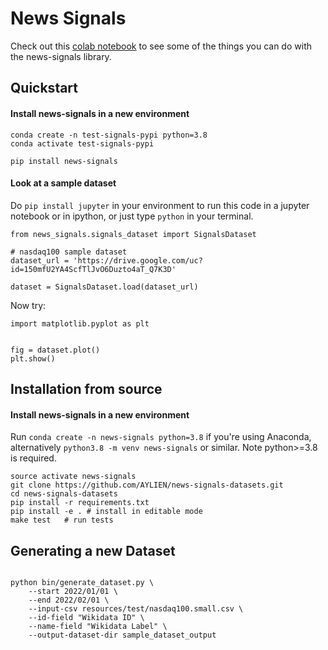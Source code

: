 # News Signals

Check out this [colab notebook](https://drive.google.com/file/d/1iTjjeSt1S5WF0jJItH31DRe2C3IkZvz5/view?usp=sharing) to see some of the things you can do with the news-signals library.


## Quickstart


#### Install news-signals in a new environment
```
conda create -n test-signals-pypi python=3.8
conda activate test-signals-pypi

pip install news-signals
```

#### Look at a sample dataset

Do `pip install jupyter` in your environment to run this code
in a jupyter notebook or in ipython, or just type `python` in your terminal. 
```
from news_signals.signals_dataset import SignalsDataset

# nasdaq100 sample dataset
dataset_url = 'https://drive.google.com/uc?id=150mfU2YA4ScfTlJvO6Duzto4aT_Q7K3D'

dataset = SignalsDataset.load(dataset_url)
```

Now try:
```
import matplotlib.pyplot as plt


fig = dataset.plot()
plt.show()
```

## Installation from source

#### Install news-signals in a new environment

Run `conda create -n news-signals python=3.8` if you're using Anaconda, alternatively `python3.8 -m venv news-signals` or similar.
Note python>=3.8 is required.

```
source activate news-signals
git clone https://github.com/AYLIEN/news-signals-datasets.git
cd news-signals-datasets
pip install -r requirements.txt
pip install -e . # install in editable mode
make test   # run tests
```

## Generating a new Dataset

```shell

python bin/generate_dataset.py \
    --start 2022/01/01 \
    --end 2022/02/01 \
    --input-csv resources/test/nasdaq100.small.csv \
    --id-field "Wikidata ID" \
    --name-field "Wikidata Label" \
    --output-dataset-dir sample_dataset_output

```

